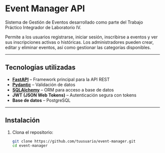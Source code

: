 #  Event Manager API

Sistema de Gestión de Eventos desarrollado como parte del Trabajo Práctico Integrador de Laboratorio IV.

Permite a los usuarios registrarse, iniciar sesión, inscribirse a eventos y ver sus inscripciones activas o históricas. Los administradores pueden crear, editar y eliminar eventos, así como gestionar las categorías disponibles.

---

##  Tecnologías utilizadas

- **[FastAPI](https://fastapi.tiangolo.com/)** – Framework principal para la API REST
- **[Pydantic](https://docs.pydantic.dev/)** – Validación de datos
- **[SQLAlchemy](https://www.sqlalchemy.org/)** – ORM para acceso a base de datos
- **JWT (JSON Web Tokens)** – Autenticación segura con tokens
- **Base de datos** – PostgreSQL

---

##  Instalación

1. Clona el repositorio:
   ```bash
   git clone https://github.com/tuusuario/event-manager.git
   cd event-manager
